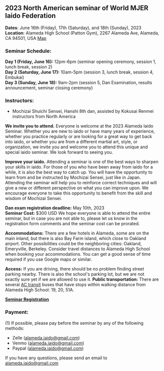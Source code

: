 ## 2023 North American seminar of World MJER Iaido Federation

**Dates**: June 16th (Friday), 17th (Saturday), and 18th (Sunday), 2023
**Location**: Alameda High School (Patton Gym), 2267 Alameda Ave, Alameda, CA 94501, USA [Map](https://goo.gl/maps/UtrPW2up4xpmoCks8)

### Seminar Schedule:
**Day 1 (Friday, June 16):** 12pm-6pm (seminar opening ceremony, session 1, lunch break, session 2)    
**Day 2 (Saturday, June 17):** 10am-5pm (session 3, lunch break, session 4, Embukai)    
**Day 3 (Sunday, June 18):** 9am-2pm (session 5, Dan Examination, results announcement, seminar closing ceremony)    

### Instructors:    
- Mochizai Shuichi Sensei, Hanshi 8th dan, assisted by Kokusai Renmei instructors from North America   

**We invite you to attend.** Everyone is welcome at the 2023 Alameda Iaido Seminar. Whether you are new to iaido or have many years of experience, whether you practice regularly or are looking for a great way to get back into iaido, or whether you are from a different martial art, style, or organization, we invite you and welcome you to attend this unique and special iaido seminar. We look forward to seeing you.

**Improve your iaido.** Attending a seminar is one of the best ways to sharpen your skills in iaido. For those of you who have been away from iaido for a while, it is also the best way to catch up. You will have the opportunity to learn from and be instructed by Mochizai Sensei, just like in Japan. Attending the seminar will help you to reinforce correct techniques and will give a new or different perspective on what you can improve upon. We encourage everyone to take this opportunity to benefit from the skill and wisdom of Mochizai Sensei.


**Dan exam registration deadline:** May 10th, 2023    
**Seminar Cost:** $300 USD
We hope everyone is able to attend the entire seminar, but in case you are not able to, please let us know in the registration form comments and the seminar cost can be prorated.

**Accommodations:**
There are a few hotels in Alameda, some are on the main inland, but there is also Bay Farm island, which close to Oakland airport.
Other possibilities could be the neighboring cities: Oakland, Emeryville, Berkeley.
Consider travel distances to Alameda High School when booking your accommodations.
You can get a good sense of time required if you use Google maps or similar.

**Access:** If you are driving, there should be no problem finding street parking nearby. There is also the school's parking lot, but we are not exactly sure yet if we are allowed to use it.
**Public transportation:** There are several [AC transit](https://www.actransit.org/) buses that have stops within walking distance from Alameda High School: 19, 20, 51A.  



**[Seminar Registration](https://forms.gle/aQEL4MHb9jvr4BUP7)**

### Payment:
(1) If possible, please pay before the seminar by any of the following methods: 
- Zelle (alameda.iaido@gmail.com)
- Venmo (alameda.iaido@gmail.com)
- Paypal (alameda.iaido@gmail.com)

If you have any questions, please send an email to alameda.iaido@gmail.com

